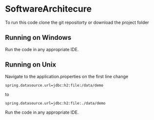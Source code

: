 # SoftwareArchitecure

To run this code clone the git repositorty or download the project folder 

## Running on Windows
Run the code in any appropriate IDE.
## Running on Unix
Navigate to the application.properties on the first line change 
```
spring.datasource.url=jdbc:h2:file:/data/demo 
```
to 
```
spring.datasource.url=jdbc:h2:file:./data/demo 
```
Run the code in any appropriate IDE.
